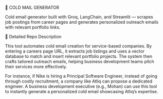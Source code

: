 📩 COLD MAIL GENERATOR

Cold email generator built with Groq, LangChain, and Streamlit — scrapes job postings from career pages and generates personalized outreach emails with relevant portfolio links.

🔹 Detailed Repo Description

This tool automates cold email creation for service-based companies. By entering a careers page URL, it extracts job listings and uses a vector database to match and insert relevant portfolio projects. The system then crafts tailored outreach emails, helping business development teams pitch their services more effectively.

For instance, if Nike is hiring a Principal Software Engineer, instead of going through costly recruitment, a company like Atliq can propose a dedicated engineer. A business development executive (e.g., Mohan) can use this tool to instantly generate a personalized cold email showcasing Atliq’s expertise.
